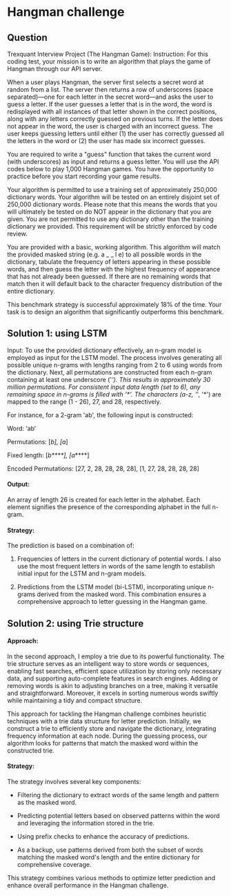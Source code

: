 # Hangman challenge

## Question
Trexquant Interview Project (The Hangman Game):
Instruction:
For this coding test, your mission is to write an algorithm that plays the game of Hangman through our API server.

When a user plays Hangman, the server first selects a secret word at random from a list. The server then returns a row of underscores (space separated)—one for each letter in the secret word—and asks the user to guess a letter. If the user guesses a letter that is in the word, the word is redisplayed with all instances of that letter shown in the correct positions, along with any letters correctly guessed on previous turns. If the letter does not appear in the word, the user is charged with an incorrect guess. The user keeps guessing letters until either (1) the user has correctly guessed all the letters in the word or (2) the user has made six incorrect guesses.

You are required to write a "guess" function that takes the current word (with underscores) as input and returns a guess letter. You will use the API codes below to play 1,000 Hangman games. You have the opportunity to practice before you start recording your game results.

Your algorithm is permitted to use a training set of approximately 250,000 dictionary words. Your algorithm will be tested on an entirely disjoint set of 250,000 dictionary words. Please note that this means the words that you will ultimately be tested on do NOT appear in the dictionary that you are given. You are not permitted to use any dictionary other than the training dictionary we provided. This requirement will be strictly enforced by code review.

You are provided with a basic, working algorithm. This algorithm will match the provided masked string (e.g. a _ _ l e) to all possible words in the dictionary, tabulate the frequency of letters appearing in these possible words, and then guess the letter with the highest frequency of appearance that has not already been guessed. If there are no remaining words that match then it will default back to the character frequency distribution of the entire dictionary.

This benchmark strategy is successful approximately 18% of the time. Your task is to design an algorithm that significantly outperforms this benchmark.

## Solution 1: using LSTM 
Input:
To use the provided dictionary effectively, an n-gram model is employed as input for the LSTM model. The process involves generating all possible unique n-grams with lengths ranging
from 2 to 6 using words from the dictionary. Next, all permutations are constructed from each n-gram containing at least one underscore ('_'). This results in approximately 30 million
permutations. For consistent input data length (set to 6), any remaining space in n-grams is filled with '*'. The characters (a-z, '_', '*') are mapped to the range (1 - 26), 27, and 28, respectively. 

For instance, for a 2-gram 'ab', the following input is constructed:

Word: ‘ab’

Permutations: [_b], [a_]

Fixed length: [_b****], [a_****]

Encoded Permutations: [27, 2, 28, 28, 28, 28], [1, 27, 28, 28, 28, 28]

#### Output:

An array of length 26 is created for each letter in the alphabet. Each element signifies the presence of the corresponding alphabet in the full n-gram.

#### Strategy:
The prediction is based on a combination of:

1. Frequencies of letters in the current dictionary of potential words. I also use the most frequent letters in words of the same length to establish initial input for the LSTM and n-gram models.

2. Predictions from the LSTM model (bi-LSTM), incorporating unique n-grams derived from the masked word. This combination ensures a comprehensive approach to letter guessing in the Hangman game.

## Solution 2: using Trie structure

#### Approach:
In the second approach, I employ a trie due to its powerful functionality. The trie structure serves as an intelligent way to store words or sequences, enabling fast searches, efficient space utilization by storing only necessary data, and supporting auto-complete features in search engines. Adding or removing words is akin to adjusting branches on a tree, making it versatile and straightforward. Moreover, it excels in sorting numerous words swiftly while maintaining a tidy and compact structure.

This approach for tackling the Hangman challenge combines heuristic techniques with a trie data structure for letter prediction. Initially, we construct a trie to efficiently store and navigate the dictionary, integrating frequency information at each node. During the guessing process, our algorithm looks for patterns that match the masked word within the constructed trie.

#### Strategy:  
The strategy involves several key components:

* Filtering the dictionary to extract words of the same length and pattern as the masked word.

* Predicting potential letters based on observed patterns within the word and leveraging the information stored in the trie.

* Using prefix checks to enhance the accuracy of predictions.

* As a backup, use patterns derived from both the subset of words matching the masked word's length and the entire dictionary for comprehensive coverage.

This strategy combines various methods to optimize letter prediction and enhance overall performance in the Hangman challenge.



